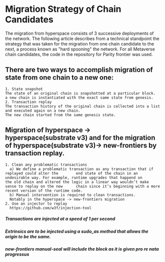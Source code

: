 # Migration Strategy of Chain Candidates

The migration from hyperspace consists of 3 successive deployments of the network.
The following article describes from a technical standpoint 
the strategy that was taken for the migration from one chain candidate to the next, 
a process known as "hard spooning" the network. 
For all Metaverse chain candidates, the code in the repository for Parity frontier was used. 


## There are two ways to accomplish migration of state from one chain to a new one:

    1. State snapshot 
    The state of an original chain is snapshotted at a particular block. 
    a new chain is instantiated with the exact same state from genesis.
    2. Transaction replay 
    The transaction history of the original chain is collected into a list 
    and executed again on a new chain. 
    The new chain started from the same genesis state.

## Migration of hyperspace -> hyperspace(substrate v3) and for the migration of  hyperspace(substrate v3)-> new-frontiers by transaction replay. 
   
    1. Clean any problematic transactions
      a) We define a problematic transaction as any transaction that if replayed could alter the        end state of the chain in an undesirable way. For example, runtime upgrades that happend on         the old chain and altered the logic in a linear way wouldn’t make sense to replay on the new      chain since it’s beginning with a more recent version of the runtime code.
      b) Manual intervention is required to clean transactions. 
      Notably in the hyperspace -> new-frontiers migration 
    2. Use an injector to replay
      https://github.com/w3f/injection-tool

##### Transactions are injected at a speed of 1 per second 
##### Extrinsics are to be injected using a sudo_as method that allows the origin to be the same.
##### new-frontiers manual-seal will include the block as it is given pro re nata progressus

